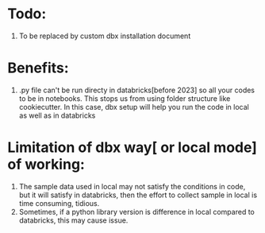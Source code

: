 # Todo:
   1. To be replaced by custom dbx installation document

# Benefits:
1. .py file can't be run directy in databricks[before 2023] so all your codes to be in notebooks. 
This stops us from using folder structure like cookiecutter. In this case, dbx setup will help
you run the code in local as well as in databricks

# Limitation of dbx way[ or local mode] of working:
1. The sample data used in local may not satisfy the conditions in code, 
but it will satisfy in databricks, then the effort to collect sample in
local is time consuming, tidious.
2. Sometimes, if a python library version is difference in local compared
to databricks, this may cause issue.
